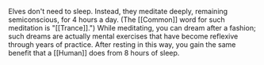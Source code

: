Elves don't need to sleep. Instead, they meditate deeply, remaining semiconscious, for 4 hours a day. (The [[Common]] word for such meditation is "[[Trance]].") While meditating, you can dream after a fashion; such dreams are actually mental exercises that have become reflexive through years of practice. After resting in this way, you gain the same benefit that a [[Human]] does from 8 hours of sleep.